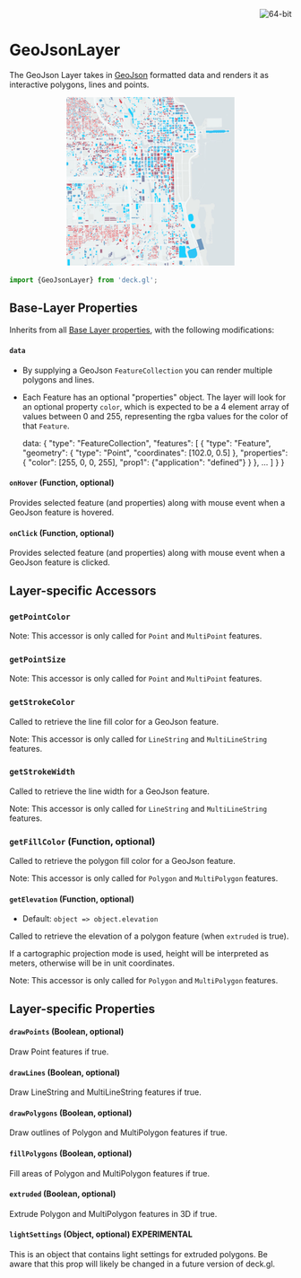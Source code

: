 <p align="right">
  <img src="https://img.shields.io/badge/extruded-yes-blue.svg?style=flat-square" alt="64-bit" />
</p>

# GeoJsonLayer

The GeoJson Layer takes in [GeoJson](http://geojson.org/) formatted data and
renders it as interactive polygons, lines and points.
  
  <div align="center">
    <img height="300" src="/demo/src/static/images/demo-thumb-geojson.jpg" />
  </div>

```js
import {GeoJsonLayer} from 'deck.gl';
```

## Base-Layer Properties

Inherits from all [Base Layer properties](/docs/layers/base-layer.md),
with the following modifications:

#### `data`

* By supplying a GeoJson `FeatureCollection` you can render multiple polygons
  and lines.
* Each Feature has an optional "properties" object. The layer will look
  for an optional property `color`, which is expected to be a 4 element
  array of values between 0 and 255, representing the rgba values for
  the color of that `Feature`.

    data: {
      "type": "FeatureCollection",
        "features": [
          {
            "type": "Feature",
            "geometry": {
              "type": "Point",
              "coordinates": [102.0, 0.5]
            },
            "properties": {
              "color": [255, 0, 0, 255],
              "prop1": {"application": "defined"}
            }
          },
          ...
        ]
      }
    }

#### `onHover` (Function, optional)

Provides selected feature (and properties) along with mouse event when a
GeoJson feature is hovered.

#### `onClick` (Function, optional)

Provides selected feature (and properties) along with mouse event when a
GeoJson feature is clicked.


## Layer-specific Accessors

### `getPointColor`

Note: This accessor is only called for `Point` and `MultiPoint` features.

### `getPointSize`

Note: This accessor is only called for `Point` and `MultiPoint` features.

### `getStrokeColor`

Called to retrieve the line fill color for a GeoJson feature.

Note: This accessor is only called for `LineString` and `MultiLineString` features.

### `getStrokeWidth`

Called to retrieve the line width for a GeoJson feature.

Note: This accessor is only called for `LineString` and `MultiLineString` features.

### `getFillColor` (Function, optional)

Called to retrieve the polygon fill color for a GeoJson feature.

Note: This accessor is only called for `Polygon` and `MultiPolygon` features.

#### `getElevation` (Function, optional)

- Default: `object => object.elevation`

Called to retrieve the elevation of a polygon feature (when `extruded` is true).

If a cartographic projection mode is used, height will be interpreted as meters,
otherwise will be in unit coordinates.

Note: This accessor is only called for `Polygon` and `MultiPolygon` features.


## Layer-specific Properties

#### `drawPoints` (Boolean, optional)

Draw Point features if true.


#### `drawLines` (Boolean, optional)

Draw LineString and MultiLineString features if true.


#### `drawPolygons` (Boolean, optional)

Draw outlines of Polygon and MultiPolygon features if true.


#### `fillPolygons` (Boolean, optional)

Fill areas of Polygon and MultiPolygon features if true.


#### `extruded` (Boolean, optional)

Extrude Polygon and MultiPolygon features in 3D if true.


#### `lightSettings` (Object, optional) **EXPERIMENTAL**

This is an object that contains light settings for extruded polygons.
Be aware that this prop will likely be changed in a future version of deck.gl.
